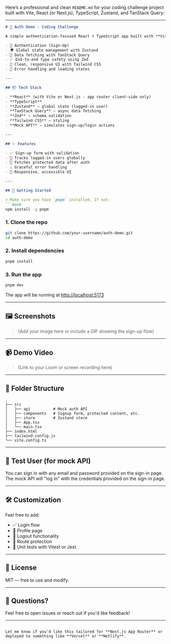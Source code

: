 
Here’s a professional and clean `README.md` for your coding challenge project built with Vite, React (or Next.js), TypeScript, Zustand, and TanStack Query:

---

```md
# 🧩 Auth Demo - Coding Challenge

A simple authentication-focused React + TypeScript app built with **Vite** (or **Next.js - client only**), showcasing:

- 🔐 Authentication (Sign-Up)
- 🌍 Global state management with Zustand
- 🔁 Data fetching with TanStack Query
- ✅ End-to-end type safety using Zod
- 🎨 Clean, responsive UI with Tailwind CSS
- 🚀 Error handling and loading states

---

## 📦 Tech Stack

- **React** (with Vite or Next.js - app router client-side only)
- **TypeScript**
- **Zustand** – global state (logged-in user)
- **TanStack Query** – async data fetching
- **Zod** – schema validation
- **Tailwind CSS** – styling
- **Mock API** – simulates sign-up/login actions

---

## ✨ Features

- ✅ Sign-up form with validation
- 🔐 Tracks logged-in users globally
- 📡 Fetches protected data after auth
- ⚠️ Graceful error handling
- 💅 Responsive, accessible UI

---

## 🚀 Getting Started

> Make sure you have `pnpm` installed. If not:
```bash
npm install -g pnpm
```

### 1. Clone the repo

```bash
git clone https://github.com/your-username/auth-demo.git
cd auth-demo
```

### 2. Install dependencies

```bash
pnpm install
```

### 3. Run the app

```bash
pnpm dev
```

The app will be running at [http://localhost:5173](http://localhost:5173)

---

## 🖼️ Screenshots

> (Add your image here or include a GIF showing the sign-up flow)

---

## 📹 Demo Video

> (Link to your Loom or screen recording here)

---

## 📁 Folder Structure

```
.
├── src
│   ├── api          # Mock auth API
│   ├── components   # Signup form, protected content, etc.
│   ├── store        # Zustand store
│   ├── App.tsx
│   └── main.tsx
├── index.html
├── tailwind.config.js
└── vite.config.ts
```

---

## 🧪 Test User (for mock API)

You can sign in with any email and password provided on the sign-in page. The mock API will "log in" with the credentials provided on the sign-in page.

---

## 🛠️ Customization

Feel free to add:

- ✅ Login flow
- 👤 Profile page
- 🔄 Logout functionality
- 🔐 Route protection
- 🧪 Unit tests with Vitest or Jest

---

## 📖 License

MIT — free to use and modify.

---

## 💬 Questions?

Feel free to open issues or reach out if you'd like feedback!

---

```

Let me know if you'd like this tailored for **Next.js App Router** or deployed to something like **Vercel** or **Netlify**.
